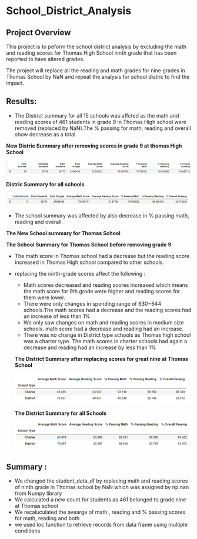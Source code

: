 # School_District_Analysis

## Project Overview

This project is to peform the school district analysis by excluding the math and reading scores for Thomas High School ninth grade that has been reported to have altered grades.

The project will replace all the reading and math grades for nine grades in Thomas School by NaN and repeat the analysis for school distric to find the impact. 


## Results:

- The District summary for all 15 schools was affcted as the math and reading scores of 461 students in grade 9 in Thomas High school were removed (replaced by NaN).The % passing for math, reading and overall show decrease as a total. 

**New Distric Summary after removing scores in grade 9 at thomas High School**

![New School_summary](Resources/school_summay_new.png)

**Distric Summary for all schools**

![School_summary](Resources/school_summary.png)

- The school summary was affected by also decrease in % passing math, reading and overall.  

**The New School summary for Thomas School**


**The School Summary for Thomas School before removing grade 9**
      
- The math score in Thomas school had a decrease but the reading score increased in Thomas High school compared to other schools. 

- replacing the ninth-grade scores affect the following :

    - Math scores decreased and reading scores increased which means the math score for 9th grade were higher and reading scores for them were lower.
    - There were only changes in spending range of $630-$644 schools.The math scores had a decrease and the reading scores had an increase of less than 1%
    - We only saw changes on math and reading scores in medium size schools. math score had a decrease and reading had an increase. 
    - There was no change in District type schools as Thomas high school was a charter type. The math scores in charter schools had again a decrease and reading had an increase by less than 1%
    
    **The District Summary after replacing scores for great nine at Thomas School**
    
    ![District Summary after replacing grade 9th scores by NaN](Resources/distric_summary_new.png)
    
     **The District Summary for all Schools**
    
    ![Destrict summary for all grades](Resources/district_summary.png) 
    
    
## Summary :
- We changed the student_data_df by replacing math and reading scores of ninth grade in Thomas school by NaN which was assigned by np.nan from Numpy library
- We calculated a new count for students as 461 belonged to grade nine at Thomas school
- We recaluculated the avearge of math , reading and % passing scores for math, reading and both
- we used loc function to retrieve records from data frame using multiple conditions

  
